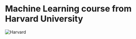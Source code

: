 # Machine Learning course from Harvard University
![Harvard](https://upload.wikimedia.org/wikipedia/commons/thumb/7/70/Harvard_University_logo.svg/2560px-Harvard_University_logo.svg.png)

